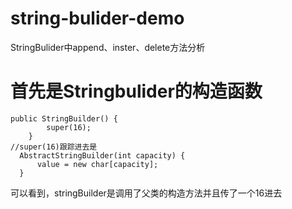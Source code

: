 # string-bulider-demo
StringBulider中append、inster、delete方法分析
# 首先是Stringbulider的构造函数
```
public StringBuilder() {
        super(16);
    }
//super(16)跟踪进去是
  AbstractStringBuilder(int capacity) {
      value = new char[capacity];
  }
```
可以看到，stringBuilder是调用了父类的构造方法并且传了一个16进去
